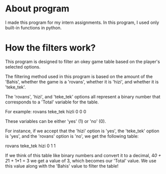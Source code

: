 # About program 
I made this program for my intern assignments. In this program, I used only built-in functions in python.

# How the filters work?

This program is designed to filter an okey game table based on the player's selected options.

The filtering method used in this program is based on the amount of the 'Bahis', whether the game is a 'rovans', whether it is 'hizi', and whether it is 'teke_tek'.

The 'rovans', 'hizi', and 'teke_tek' options all represent a binary number that corresponds to a 'Total' variable for the table.

For example:
rovans  teke_tek  hizli
 0         0        0

These variables can be either 'yes' (1) or 'no' (0).

For instance, if we accept that the 'hizi' option is 'yes', the 'teke_tek' option is 'yes', and the 'rovans' option is 'no', we get the following table:

rovans teke_tek hizi
0          1      1

If we think of this table like binary numbers and convert it to a decimal, 4*0 + 2*1 + 1*1 = 3  we get a value of 3, which becomes our 'Total' value. We use this value along with the 'Bahis' value to filter the table!




